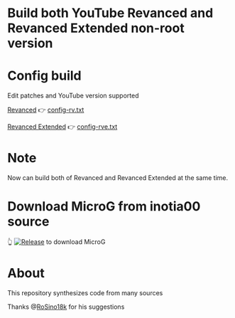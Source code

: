 # Build both YouTube Revanced and Revanced Extended non-root version

# Config build
Edit patches and YouTube version supported 

[Revanced](https://github.com/revanced/revanced-patches/releases) 👉 [config-rv.txt](config-rv.txt)

[Revanced Extended](https://github.com/inotia00/revanced-patches/releases) 👉 [config-rve.txt](config-rve.txt)

# Note
Now can build both of Revanced and Revanced Extended at the same time.

# Download MicroG from inotia00 source 
👆 [![Release](https://img.shields.io/github/v/release/inotia00/VancedMicroG.svg)](https://github.com/inotia00/VancedMicroG/releases/latest/download/microg.apk)
to download MicroG

# About
This repository synthesizes code from many sources

Thanks @[RoSino18k](https://github.com/RoSino18k) for his suggestions 
